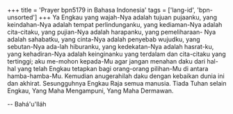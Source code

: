 +++
title = 'Prayer bpn5179 in Bahasa Indonesia'
tags = ['lang-id', 'bpn-unsorted']
+++
Ya Engkau yang wajah-Nya adalah tujuan pujaanku, yang keindahan-Nya adalah tempat perlindunganku, yang kediaman-Nya adalah cita-citaku, yang pujian-Nya adalah harapanku, yang pemeliharaan- Nya adalah sahabatku, yang cinta-Nya adalah penyebab wujudku, yang sebutan-Nya ada-lah hiburanku, yang kedekatan-Nya adalah hasrat-ku, yang kehadiran-Nya adalah keinginanku yang terdalam dan cita-citaku yang tertinggi; aku me-mohon kepada-Mu agar jangan menahan daku dari hal-hal yang telah Engkau tetapkan bagi orang-orang pilihan-Mu di antara hamba-hamba-Mu. Kemudian anugerahilah daku dengan kebaikan dunia ini dan akhirat. Sesungguhnya Engkau Raja semua manusia. Tiada Tuhan selain Engkau, Yang Maha Mengampuni, Yang Maha Dermawan.

-- Bahá'u'lláh
